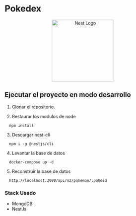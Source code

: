 # Pokedex

<p align="center">
  <a href="http://nestjs.com/" target="blank"><img src="https://nestjs.com/img/logo-small.svg" width="200" alt="Nest Logo" /></a>
</p>

## Ejecutar el proyecto en modo desarrollo

1.  Clonar el repositorio.

2.  Restaurar los modulos de node
```
  npm install
```
3.  Descargar nest-cli
```
  npm i -g @nestjs/cli
```

4. Levantar la base de datos
```
  docker-compose up -d
```

5. Reconstruir la base de datos
```
  http://localhost:3000/api/v2/pokemon/:pokeid
```

### Stack Usado

* MongoDB
* NestJs
